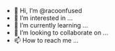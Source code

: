 - 👋 Hi, I’m @racoonfused
- 👀 I’m interested in ...
- 🌱 I’m currently learning ...
- 💞️ I’m looking to collaborate on ...
- 📫 How to reach me ...

<!---
racoonfused/racoonfused is a ✨ special ✨ repository because its `README.md` (this file) appears on your GitHub profile.
You can click the Preview link to take a look at your changes.
--->
